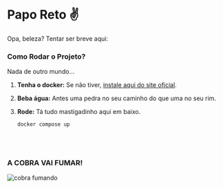 # Papo Reto ✌️

Opa, beleza? Tentar ser breve aqui:

### Como Rodar o Projeto?
Nada de outro mundo...

1. **Tenha o docker:** Se não tiver, <a href="https://docs.docker.com/get-docker/" target="_blank">instale aqui do site oficial</a>.

2. **Beba água:** Antes uma pedra no seu caminho do que uma no seu rim.

3. **Rode:** Tá tudo mastigadinho aqui em baixo.
   ```bash
   docker compose up

</br>
</br>

### A COBRA VAI FUMAR!
![cobra fumando](https://i.postimg.cc/wj7MmRpD/download.jpg)
